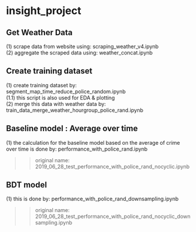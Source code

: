 # insight_project

## Get Weather Data
(1) scrape data from website using: scraping_weather_v4.ipynb  
(2) aggregate the scraped data using: weather_concat.ipynb

## Create training dataset
(1) create training dataset by: segment_map_time_reduce_police_random.ipynb  
    (1.1) this script is also used for EDA & plotting  
(2) merge this data with weather data by: train_data_merge_weather_hourgroup_police_rand.ipynb

## Baseline model : Average over time
(1) the calculation for the baseline model based on the average of crime over time is done by: performance_with_police_rand.ipynb
>> original name: 2019_06_28_test_performance_with_police_rand_nocyclic.ipynb
	

## BDT model
(1) this is done by: performance_with_police_rand_downsampling.ipynb
>> original name: 2019_06_28_test_performance_with_police_rand_nocyclic_downsampling.ipynb


